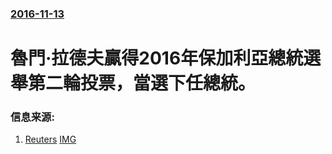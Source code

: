 ### [2016-11-13](/news/2016/11/13/index.md)

##### 
# 魯門·拉德夫贏得2016年保加利亞總統選舉第二輪投票，當選下任總統。 




### 信息来源:

1. [Reuters](http://www.reuters.com/article/us-bulgaria-election-idUSKBN13801Q?il=0) [IMG](https://s4.reutersmedia.net/resources/r/?m=02&d=20161114&t=2&i=1161542041&w=1200&r=LYNXMPECAD02U)
